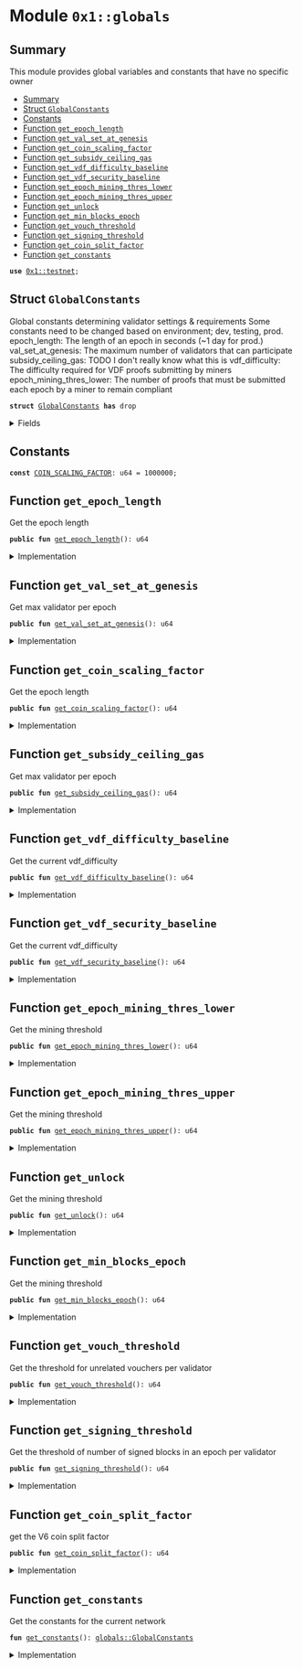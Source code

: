 
<a name="0x1_globals"></a>

# Module `0x1::globals`


<a name="@Summary_0"></a>

## Summary

This module provides global variables and constants that have no specific owner


-  [Summary](#@Summary_0)
-  [Struct `GlobalConstants`](#0x1_globals_GlobalConstants)
-  [Constants](#@Constants_1)
-  [Function `get_epoch_length`](#0x1_globals_get_epoch_length)
-  [Function `get_val_set_at_genesis`](#0x1_globals_get_val_set_at_genesis)
-  [Function `get_coin_scaling_factor`](#0x1_globals_get_coin_scaling_factor)
-  [Function `get_subsidy_ceiling_gas`](#0x1_globals_get_subsidy_ceiling_gas)
-  [Function `get_vdf_difficulty_baseline`](#0x1_globals_get_vdf_difficulty_baseline)
-  [Function `get_vdf_security_baseline`](#0x1_globals_get_vdf_security_baseline)
-  [Function `get_epoch_mining_thres_lower`](#0x1_globals_get_epoch_mining_thres_lower)
-  [Function `get_epoch_mining_thres_upper`](#0x1_globals_get_epoch_mining_thres_upper)
-  [Function `get_unlock`](#0x1_globals_get_unlock)
-  [Function `get_min_blocks_epoch`](#0x1_globals_get_min_blocks_epoch)
-  [Function `get_vouch_threshold`](#0x1_globals_get_vouch_threshold)
-  [Function `get_signing_threshold`](#0x1_globals_get_signing_threshold)
-  [Function `get_coin_split_factor`](#0x1_globals_get_coin_split_factor)
-  [Function `get_constants`](#0x1_globals_get_constants)


<pre><code><b>use</b> <a href="testnet.md#0x1_testnet">0x1::testnet</a>;
</code></pre>



<a name="0x1_globals_GlobalConstants"></a>

## Struct `GlobalConstants`

Global constants determining validator settings & requirements
Some constants need to be changed based on environment; dev, testing, prod.
epoch_length: The length of an epoch in seconds (~1 day for prod.)
val_set_at_genesis: The maximum number of validators that can participate
subsidy_ceiling_gas: TODO I don't really know what this is
vdf_difficulty: The difficulty required for VDF proofs submitting by miners
epoch_mining_thres_lower: The number of proofs that must be submitted each
epoch by a miner to remain compliant


<pre><code><b>struct</b> <a href="globals.md#0x1_globals_GlobalConstants">GlobalConstants</a> <b>has</b> drop
</code></pre>



<details>
<summary>Fields</summary>


<dl>
<dt>
<code>epoch_length: u64</code>
</dt>
<dd>

</dd>
<dt>
<code>val_set_at_genesis: u64</code>
</dt>
<dd>

</dd>
<dt>
<code>subsidy_ceiling_gas: u64</code>
</dt>
<dd>

</dd>
<dt>
<code>vdf_difficulty_baseline: u64</code>
</dt>
<dd>

</dd>
<dt>
<code>vdf_security_baseline: u64</code>
</dt>
<dd>

</dd>
<dt>
<code>epoch_mining_thres_lower: u64</code>
</dt>
<dd>

</dd>
<dt>
<code>epoch_mining_thres_upper: u64</code>
</dt>
<dd>

</dd>
<dt>
<code>epoch_slow_wallet_unlock: u64</code>
</dt>
<dd>

</dd>
<dt>
<code>min_blocks_per_epoch: u64</code>
</dt>
<dd>

</dd>
<dt>
<code>vouch_threshold: u64</code>
</dt>
<dd>

</dd>
<dt>
<code>signing_threshold_pct: u64</code>
</dt>
<dd>

</dd>
</dl>


</details>

<a name="@Constants_1"></a>

## Constants


<a name="0x1_globals_COIN_SCALING_FACTOR"></a>



<pre><code><b>const</b> <a href="globals.md#0x1_globals_COIN_SCALING_FACTOR">COIN_SCALING_FACTOR</a>: u64 = 1000000;
</code></pre>



<a name="0x1_globals_get_epoch_length"></a>

## Function `get_epoch_length`

Get the epoch length


<pre><code><b>public</b> <b>fun</b> <a href="globals.md#0x1_globals_get_epoch_length">get_epoch_length</a>(): u64
</code></pre>



<details>
<summary>Implementation</summary>


<pre><code><b>public</b> <b>fun</b> <a href="globals.md#0x1_globals_get_epoch_length">get_epoch_length</a>(): u64 {
   <a href="globals.md#0x1_globals_get_constants">get_constants</a>().epoch_length
}
</code></pre>



</details>

<a name="0x1_globals_get_val_set_at_genesis"></a>

## Function `get_val_set_at_genesis`

Get max validator per epoch


<pre><code><b>public</b> <b>fun</b> <a href="globals.md#0x1_globals_get_val_set_at_genesis">get_val_set_at_genesis</a>(): u64
</code></pre>



<details>
<summary>Implementation</summary>


<pre><code><b>public</b> <b>fun</b> <a href="globals.md#0x1_globals_get_val_set_at_genesis">get_val_set_at_genesis</a>(): u64 {
   <a href="globals.md#0x1_globals_get_constants">get_constants</a>().val_set_at_genesis
}
</code></pre>



</details>

<a name="0x1_globals_get_coin_scaling_factor"></a>

## Function `get_coin_scaling_factor`

Get the epoch length


<pre><code><b>public</b> <b>fun</b> <a href="globals.md#0x1_globals_get_coin_scaling_factor">get_coin_scaling_factor</a>(): u64
</code></pre>



<details>
<summary>Implementation</summary>


<pre><code><b>public</b> <b>fun</b> <a href="globals.md#0x1_globals_get_coin_scaling_factor">get_coin_scaling_factor</a>(): u64 {
   <a href="globals.md#0x1_globals_COIN_SCALING_FACTOR">COIN_SCALING_FACTOR</a>
}
</code></pre>



</details>

<a name="0x1_globals_get_subsidy_ceiling_gas"></a>

## Function `get_subsidy_ceiling_gas`

Get max validator per epoch


<pre><code><b>public</b> <b>fun</b> <a href="globals.md#0x1_globals_get_subsidy_ceiling_gas">get_subsidy_ceiling_gas</a>(): u64
</code></pre>



<details>
<summary>Implementation</summary>


<pre><code><b>public</b> <b>fun</b> <a href="globals.md#0x1_globals_get_subsidy_ceiling_gas">get_subsidy_ceiling_gas</a>(): u64 {
   <a href="globals.md#0x1_globals_get_constants">get_constants</a>().subsidy_ceiling_gas
}
</code></pre>



</details>

<a name="0x1_globals_get_vdf_difficulty_baseline"></a>

## Function `get_vdf_difficulty_baseline`

Get the current vdf_difficulty


<pre><code><b>public</b> <b>fun</b> <a href="globals.md#0x1_globals_get_vdf_difficulty_baseline">get_vdf_difficulty_baseline</a>(): u64
</code></pre>



<details>
<summary>Implementation</summary>


<pre><code><b>public</b> <b>fun</b> <a href="globals.md#0x1_globals_get_vdf_difficulty_baseline">get_vdf_difficulty_baseline</a>(): u64 {
  <a href="globals.md#0x1_globals_get_constants">get_constants</a>().vdf_difficulty_baseline
}
</code></pre>



</details>

<a name="0x1_globals_get_vdf_security_baseline"></a>

## Function `get_vdf_security_baseline`

Get the current vdf_difficulty


<pre><code><b>public</b> <b>fun</b> <a href="globals.md#0x1_globals_get_vdf_security_baseline">get_vdf_security_baseline</a>(): u64
</code></pre>



<details>
<summary>Implementation</summary>


<pre><code><b>public</b> <b>fun</b> <a href="globals.md#0x1_globals_get_vdf_security_baseline">get_vdf_security_baseline</a>(): u64 {
  <a href="globals.md#0x1_globals_get_constants">get_constants</a>().vdf_security_baseline
}
</code></pre>



</details>

<a name="0x1_globals_get_epoch_mining_thres_lower"></a>

## Function `get_epoch_mining_thres_lower`

Get the mining threshold


<pre><code><b>public</b> <b>fun</b> <a href="globals.md#0x1_globals_get_epoch_mining_thres_lower">get_epoch_mining_thres_lower</a>(): u64
</code></pre>



<details>
<summary>Implementation</summary>


<pre><code><b>public</b> <b>fun</b> <a href="globals.md#0x1_globals_get_epoch_mining_thres_lower">get_epoch_mining_thres_lower</a>(): u64 {
  <a href="globals.md#0x1_globals_get_constants">get_constants</a>().epoch_mining_thres_lower
}
</code></pre>



</details>

<a name="0x1_globals_get_epoch_mining_thres_upper"></a>

## Function `get_epoch_mining_thres_upper`

Get the mining threshold


<pre><code><b>public</b> <b>fun</b> <a href="globals.md#0x1_globals_get_epoch_mining_thres_upper">get_epoch_mining_thres_upper</a>(): u64
</code></pre>



<details>
<summary>Implementation</summary>


<pre><code><b>public</b> <b>fun</b> <a href="globals.md#0x1_globals_get_epoch_mining_thres_upper">get_epoch_mining_thres_upper</a>(): u64 {
  <a href="globals.md#0x1_globals_get_constants">get_constants</a>().epoch_mining_thres_upper
}
</code></pre>



</details>

<a name="0x1_globals_get_unlock"></a>

## Function `get_unlock`

Get the mining threshold


<pre><code><b>public</b> <b>fun</b> <a href="globals.md#0x1_globals_get_unlock">get_unlock</a>(): u64
</code></pre>



<details>
<summary>Implementation</summary>


<pre><code><b>public</b> <b>fun</b> <a href="globals.md#0x1_globals_get_unlock">get_unlock</a>(): u64 {
  <a href="globals.md#0x1_globals_get_constants">get_constants</a>().epoch_slow_wallet_unlock
}
</code></pre>



</details>

<a name="0x1_globals_get_min_blocks_epoch"></a>

## Function `get_min_blocks_epoch`

Get the mining threshold


<pre><code><b>public</b> <b>fun</b> <a href="globals.md#0x1_globals_get_min_blocks_epoch">get_min_blocks_epoch</a>(): u64
</code></pre>



<details>
<summary>Implementation</summary>


<pre><code><b>public</b> <b>fun</b> <a href="globals.md#0x1_globals_get_min_blocks_epoch">get_min_blocks_epoch</a>(): u64 {
  <a href="globals.md#0x1_globals_get_constants">get_constants</a>().min_blocks_per_epoch
}
</code></pre>



</details>

<a name="0x1_globals_get_vouch_threshold"></a>

## Function `get_vouch_threshold`

Get the threshold for unrelated vouchers per validator


<pre><code><b>public</b> <b>fun</b> <a href="globals.md#0x1_globals_get_vouch_threshold">get_vouch_threshold</a>(): u64
</code></pre>



<details>
<summary>Implementation</summary>


<pre><code><b>public</b> <b>fun</b> <a href="globals.md#0x1_globals_get_vouch_threshold">get_vouch_threshold</a>(): u64 {
  <a href="globals.md#0x1_globals_get_constants">get_constants</a>().vouch_threshold
}
</code></pre>



</details>

<a name="0x1_globals_get_signing_threshold"></a>

## Function `get_signing_threshold`

Get the threshold of number of signed blocks in an epoch per validator


<pre><code><b>public</b> <b>fun</b> <a href="globals.md#0x1_globals_get_signing_threshold">get_signing_threshold</a>(): u64
</code></pre>



<details>
<summary>Implementation</summary>


<pre><code><b>public</b> <b>fun</b> <a href="globals.md#0x1_globals_get_signing_threshold">get_signing_threshold</a>(): u64 {
  <a href="globals.md#0x1_globals_get_constants">get_constants</a>().signing_threshold_pct
}
</code></pre>



</details>

<a name="0x1_globals_get_coin_split_factor"></a>

## Function `get_coin_split_factor`

get the V6 coin split factor


<pre><code><b>public</b> <b>fun</b> <a href="globals.md#0x1_globals_get_coin_split_factor">get_coin_split_factor</a>(): u64
</code></pre>



<details>
<summary>Implementation</summary>


<pre><code><b>public</b> <b>fun</b> <a href="globals.md#0x1_globals_get_coin_split_factor">get_coin_split_factor</a>(): u64 {
  10
}
</code></pre>



</details>

<a name="0x1_globals_get_constants"></a>

## Function `get_constants`

Get the constants for the current network


<pre><code><b>fun</b> <a href="globals.md#0x1_globals_get_constants">get_constants</a>(): <a href="globals.md#0x1_globals_GlobalConstants">globals::GlobalConstants</a>
</code></pre>



<details>
<summary>Implementation</summary>


<pre><code><b>fun</b> <a href="globals.md#0x1_globals_get_constants">get_constants</a>(): <a href="globals.md#0x1_globals_GlobalConstants">GlobalConstants</a> {
  // <b>let</b> coin_scale = 1000000; // Diem::scaling_factor&lt;GAS::T&gt;();

  // todo v7
  // <b>assert</b>!(
  //   <a href="globals.md#0x1_globals_COIN_SCALING_FACTOR">COIN_SCALING_FACTOR</a> == Diem::scaling_factor&lt;GAS::GAS&gt;(),
  //   <a href="_invalid_argument">error::invalid_argument</a>(070001)
  // );

  <b>if</b> (<a href="testnet.md#0x1_testnet_is_testnet">testnet::is_testnet</a>()) {
    <b>return</b> <a href="globals.md#0x1_globals_GlobalConstants">GlobalConstants</a> {
      epoch_length: 60, // seconds
      val_set_at_genesis: 10,
      subsidy_ceiling_gas: 296 * <a href="globals.md#0x1_globals_COIN_SCALING_FACTOR">COIN_SCALING_FACTOR</a>,
      vdf_difficulty_baseline: 100,
      vdf_security_baseline: 512,
      epoch_mining_thres_lower: 2, // many tests depend on two proofs because
                                   // the test harness already gives one at
                                   // <a href="genesis.md#0x1_genesis">genesis</a> <b>to</b> validators
      epoch_mining_thres_upper: 1000, // upper bound unlimited
      epoch_slow_wallet_unlock: 10,
      min_blocks_per_epoch: 0,
      vouch_threshold: 0,
      signing_threshold_pct: 3,
    }
  };

  <b>if</b> (<a href="testnet.md#0x1_testnet_is_staging_net">testnet::is_staging_net</a>()) {
    <b>return</b> <a href="globals.md#0x1_globals_GlobalConstants">GlobalConstants</a> {
      epoch_length: 60 * 40, // 40 mins, enough for a hard miner proof.
      val_set_at_genesis: 100,
      subsidy_ceiling_gas: 8640000 * <a href="globals.md#0x1_globals_COIN_SCALING_FACTOR">COIN_SCALING_FACTOR</a>,
      vdf_difficulty_baseline: 120000000,
      vdf_security_baseline: 512,
      epoch_mining_thres_lower: 1, // in <a href="testnet.md#0x1_testnet">testnet</a>, staging, we don't want
                                   // <b>to</b> wait too long between proofs.
      epoch_mining_thres_upper: 72, // upper bound enforced at 20 mins per proof.
      epoch_slow_wallet_unlock: 1000 * <a href="globals.md#0x1_globals_get_coin_split_factor">get_coin_split_factor</a>() * <a href="globals.md#0x1_globals_COIN_SCALING_FACTOR">COIN_SCALING_FACTOR</a>,
      min_blocks_per_epoch: 1000,
      vouch_threshold: 0,
      signing_threshold_pct: 3,
    }
  } <b>else</b> {
    <b>return</b> <a href="globals.md#0x1_globals_GlobalConstants">GlobalConstants</a> {
      epoch_length: 60 * 60 * 24, // approx 24 hours at 1.4 vdf_proofs/sec
      val_set_at_genesis: 100, // max expected for BFT limits.
      // See DiemVMConfig for gas constants:
      // Target max gas units per transaction 100000000
      // target max <a href="block.md#0x1_block">block</a> time: 2 secs
      // target transaction per sec max gas: 20
      // uses "scaled representation", since there are no decimals.
      subsidy_ceiling_gas: 8640000 * <a href="globals.md#0x1_globals_COIN_SCALING_FACTOR">COIN_SCALING_FACTOR</a>, // subsidy amount assumes 24 hour epoch lengths. Also needs <b>to</b> be adjusted for coin_scale the onchain representation of human readable value.
      vdf_difficulty_baseline: 120000000, // FYI approx 30 mins per proof on 2020 macbook pro 2.5 ghz quadcore
      vdf_security_baseline: 512,
      epoch_mining_thres_lower: 7, // NOTE: bootstrapping, allowance for operator <a href="">error</a>.
      epoch_mining_thres_upper: 72, // upper bound enforced at 20 mins per proof.
      epoch_slow_wallet_unlock: 1000 * <a href="globals.md#0x1_globals_get_coin_split_factor">get_coin_split_factor</a>() * <a href="globals.md#0x1_globals_COIN_SCALING_FACTOR">COIN_SCALING_FACTOR</a>, // approx 10 years for largest accounts in <a href="genesis.md#0x1_genesis">genesis</a>.
      min_blocks_per_epoch: 10000,
      vouch_threshold: 2, // Production is 2 vouchers per validator
      signing_threshold_pct: 3,
    }
  }
}
</code></pre>



</details>


[move-book]: https://aptos.dev/guides/move-guides/book/SUMMARY
